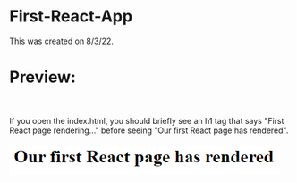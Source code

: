# First-React-App
This was created on 8/3/22.
<br><h1>Preview:</h1>
<br><br>
If you open the index.html, you should briefly see an h1 tag that says "First React page rendering..." before seeing "Our first React page has rendered".
<br><br>
<img src="https://github.com/Taylor-Klar/First-React-App/blob/main/First%20React.png">
